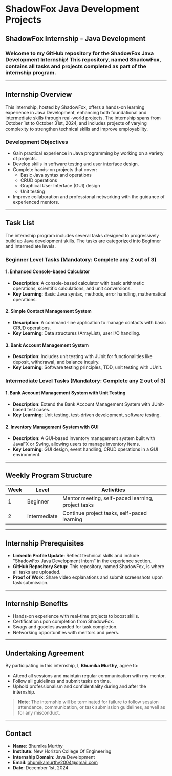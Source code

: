 # ShadowFox Java Development Projects

## ShadowFox Internship - Java Development

### Welcome to my GitHub repository for the ShadowFox Java Development Internship! This repository, named ShadowFox, contains all tasks and projects completed as part of the internship program.

---

## Internship Overview
This internship, hosted by ShadowFox, offers a hands-on learning experience in Java Development, enhancing both foundational and intermediate skills through real-world projects. The internship spans from October 1st to October 31st, 2024, and includes projects of varying complexity to strengthen technical skills and improve employability.

### Development Objectives
- Gain practical experience in Java programming by working on a variety of projects.
- Develop skills in software testing and user interface design.
- Complete hands-on projects that cover:
  - Basic Java syntax and operations
  - CRUD operations
  - Graphical User Interface (GUI) design
  - Unit testing
- Improve collaboration and professional networking with the guidance of experienced mentors.

---

## Task List
The internship program includes several tasks designed to progressively build up Java development skills. The tasks are categorized into Beginner and Intermediate levels.

### Beginner Level Tasks (Mandatory: Complete any 2 out of 3)

#### 1. **Enhanced Console-based Calculator**
- **Description**: A console-based calculator with basic arithmetic operations, scientific calculations, and unit conversions.
- **Key Learning**: Basic Java syntax, methods, error handling, mathematical operations.

#### 2. **Simple Contact Management System**
- **Description**: A command-line application to manage contacts with basic CRUD operations.
- **Key Learning**: Data structures (ArrayList), user I/O handling.

#### 3. **Bank Account Management System**
- **Description**: Includes unit testing with JUnit for functionalities like deposit, withdrawal, and balance inquiry.
- **Key Learning**: Software testing principles, TDD, unit testing with JUnit.

### Intermediate Level Tasks (Mandatory: Complete any 2 out of 3)

#### 1. **Bank Account Management System with Unit Testing**
- **Description**: Extend the Bank Account Management System with JUnit-based test cases.
- **Key Learning**: Unit testing, test-driven development, software testing.

#### 2. **Inventory Management System with GUI**
- **Description**: A GUI-based inventory management system built with JavaFX or Swing, allowing users to manage inventory items.
- **Key Learning**: GUI design, event handling, CRUD operations in a GUI environment.

---

## Weekly Program Structure

| Week | Level        | Activities                                   |
|------|--------------|---------------------------------------------|
| 1    | Beginner     | Mentor meeting, self-paced learning, project tasks |
| 2    | Intermediate | Continue project tasks, self-paced learning |

---

## Internship Prerequisites
- **LinkedIn Profile Update**: Reflect technical skills and include "ShadowFox Java Development Intern" in the experience section.
- **GitHub Repository Setup**: This repository, named ShadowFox, is where all tasks are uploaded.
- **Proof of Work**: Share video explanations and submit screenshots upon task submission.

---

## Internship Benefits
- Hands-on experience with real-time projects to boost skills.
- Certification upon completion from ShadowFox.
- Swags and goodies awarded for task completion.
- Networking opportunities with mentors and peers.

---

## Undertaking Agreement
By participating in this internship, I, **Bhumika Murthy**, agree to:

- Attend all sessions and maintain regular communication with my mentor.
- Follow all guidelines and submit tasks on time.
- Uphold professionalism and confidentiality during and after the internship.

> **Note**: The internship will be terminated for failure to follow session attendance, communication, or task submission guidelines, as well as for any misconduct.

---

## Contact
- **Name**: Bhumika Murthy
- **Institute**: New Horizon College Of Engineering
- **Internship Domain**: Java Development
- **Email**: bhumikamurthy2004@gmail.com
- **Date**: December 1st, 2024

